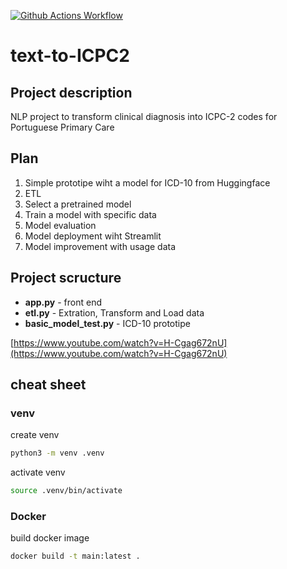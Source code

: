 [![Github Actions Workflow](https://github.com/DiogoCarapito/text-to-icpc2/actions/workflows/main.yaml/badge.svg)](https://github.com/DiogoCarapito/text-to-icpc2/actions/workflows/main.yaml)

# text-to-ICPC2

## Project description
NLP project to transform clinical diagnosis into ICPC-2 codes for Portuguese Primary Care

## Plan
1. Simple prototipe wiht a model for ICD-10 from Huggingface
2. ETL
3. Select a pretrained model
4. Train a model with specific data
5. Model evaluation
6. Model deployment wiht Streamlit
7. Model improvement with usage data


## Project scructure
- **app.py** - front end
- **etl.py** - Extration, Transform and Load data
- **basic_model_test.py** - ICD-10 prototipe

[https://www.youtube.com/watch?v=H-Cgag672nU](https://www.youtube.com/watch?v=H-Cgag672nU) 

## cheat sheet

### venv
create venv
```bash
python3 -m venv .venv
```

activate venv
```bash
source .venv/bin/activate
```

### Docker
build docker image
```bash
docker build -t main:latest .
```

